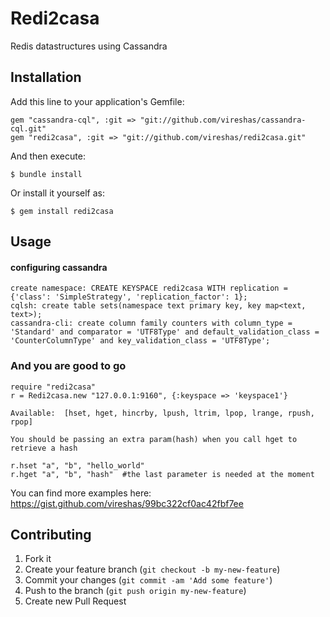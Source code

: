# Redi2casa

Redis datastructures using Cassandra

## Installation

Add this line to your application's Gemfile:

    gem "cassandra-cql", :git => "git://github.com/vireshas/cassandra-cql.git"
    gem "redi2casa", :git => "git://github.com/vireshas/redi2casa.git"

And then execute:

    $ bundle install

Or install it yourself as:

    $ gem install redi2casa

## Usage

#### configuring cassandra

    create namespace: CREATE KEYSPACE redi2casa WITH replication = {'class': 'SimpleStrategy', 'replication_factor': 1};
    cqlsh: create table sets(namespace text primary key, key map<text, text>);
    cassandra-cli: create column family counters with column_type = 'Standard' and comparator = 'UTF8Type' and default_validation_class = 'CounterColumnType' and key_validation_class = 'UTF8Type';
    
### And you are good to go

    require "redi2casa"
    r = Redi2casa.new "127.0.0.1:9160", {:keyspace => 'keyspace1'}  
    
    Available:  [hset, hget, hincrby, lpush, ltrim, lpop, lrange, rpush, rpop]

    You should be passing an extra param(hash) when you call hget to retrieve a hash    
  
    r.hset "a", "b", "hello_world"
    r.hget "a", "b", "hash"  #the last parameter is needed at the moment  
    
  You can find more examples here: https://gist.github.com/vireshas/99bc322cf0ac42fbf7ee  

## Contributing

1. Fork it
2. Create your feature branch (`git checkout -b my-new-feature`)
3. Commit your changes (`git commit -am 'Add some feature'`)
4. Push to the branch (`git push origin my-new-feature`)
5. Create new Pull Request
